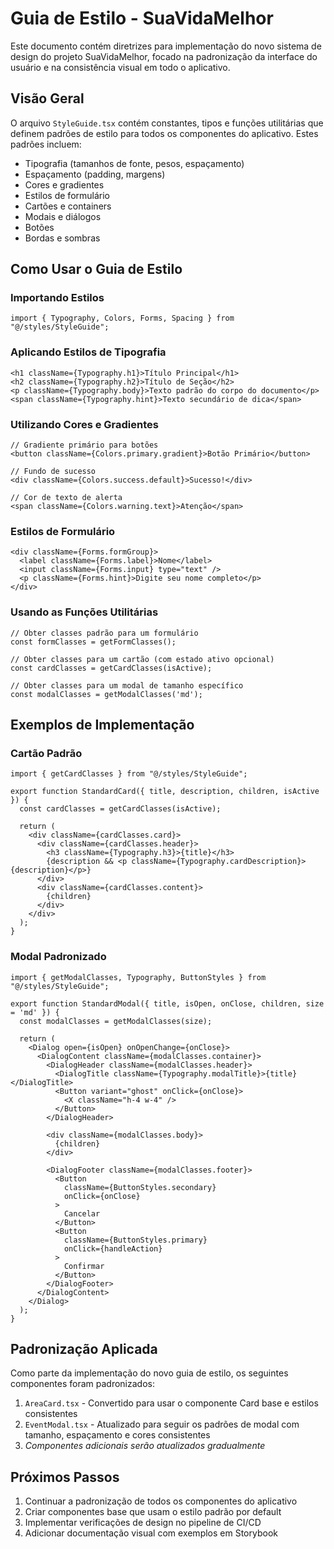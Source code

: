 # Guia de Estilo - SuaVidaMelhor

Este documento contém diretrizes para implementação do novo sistema de design do projeto SuaVidaMelhor, focado na padronização da interface do usuário e na consistência visual em todo o aplicativo.

## Visão Geral

O arquivo `StyleGuide.tsx` contém constantes, tipos e funções utilitárias que definem padrões de estilo para todos os componentes do aplicativo. Estes padrões incluem:

- Tipografia (tamanhos de fonte, pesos, espaçamento)
- Espaçamento (padding, margens)
- Cores e gradientes
- Estilos de formulário
- Cartões e containers
- Modais e diálogos
- Botões
- Bordas e sombras

## Como Usar o Guia de Estilo

### Importando Estilos

```tsx
import { Typography, Colors, Forms, Spacing } from "@/styles/StyleGuide";
```

### Aplicando Estilos de Tipografia

```tsx
<h1 className={Typography.h1}>Título Principal</h1>
<h2 className={Typography.h2}>Título de Seção</h2>
<p className={Typography.body}>Texto padrão do corpo do documento</p>
<span className={Typography.hint}>Texto secundário de dica</span>
```

### Utilizando Cores e Gradientes

```tsx
// Gradiente primário para botões
<button className={Colors.primary.gradient}>Botão Primário</button>

// Fundo de sucesso
<div className={Colors.success.default}>Sucesso!</div>

// Cor de texto de alerta
<span className={Colors.warning.text}>Atenção</span>
```

### Estilos de Formulário

```tsx
<div className={Forms.formGroup}>
  <label className={Forms.label}>Nome</label>
  <input className={Forms.input} type="text" />
  <p className={Forms.hint}>Digite seu nome completo</p>
</div>
```

### Usando as Funções Utilitárias

```tsx
// Obter classes padrão para um formulário
const formClasses = getFormClasses();

// Obter classes para um cartão (com estado ativo opcional)
const cardClasses = getCardClasses(isActive);

// Obter classes para um modal de tamanho específico
const modalClasses = getModalClasses('md');
```

## Exemplos de Implementação

### Cartão Padrão

```tsx
import { getCardClasses } from "@/styles/StyleGuide";

export function StandardCard({ title, description, children, isActive }) {
  const cardClasses = getCardClasses(isActive);
  
  return (
    <div className={cardClasses.card}>
      <div className={cardClasses.header}>
        <h3 className={Typography.h3}>{title}</h3>
        {description && <p className={Typography.cardDescription}>{description}</p>}
      </div>
      <div className={cardClasses.content}>
        {children}
      </div>
    </div>
  );
}
```

### Modal Padronizado

```tsx
import { getModalClasses, Typography, ButtonStyles } from "@/styles/StyleGuide";

export function StandardModal({ title, isOpen, onClose, children, size = 'md' }) {
  const modalClasses = getModalClasses(size);
  
  return (
    <Dialog open={isOpen} onOpenChange={onClose}>
      <DialogContent className={modalClasses.container}>
        <DialogHeader className={modalClasses.header}>
          <DialogTitle className={Typography.modalTitle}>{title}</DialogTitle>
          <Button variant="ghost" onClick={onClose}>
            <X className="h-4 w-4" />
          </Button>
        </DialogHeader>
        
        <div className={modalClasses.body}>
          {children}
        </div>
        
        <DialogFooter className={modalClasses.footer}>
          <Button 
            className={ButtonStyles.secondary} 
            onClick={onClose}
          >
            Cancelar
          </Button>
          <Button 
            className={ButtonStyles.primary}
            onClick={handleAction}
          >
            Confirmar
          </Button>
        </DialogFooter>
      </DialogContent>
    </Dialog>
  );
}
```

## Padronização Aplicada

Como parte da implementação do novo guia de estilo, os seguintes componentes foram padronizados:

1. `AreaCard.tsx` - Convertido para usar o componente Card base e estilos consistentes
2. `EventModal.tsx` - Atualizado para seguir os padrões de modal com tamanho, espaçamento e cores consistentes
3. *Componentes adicionais serão atualizados gradualmente*

## Próximos Passos

1. Continuar a padronização de todos os componentes do aplicativo
2. Criar componentes base que usam o estilo padrão por default
3. Implementar verificações de design no pipeline de CI/CD
4. Adicionar documentação visual com exemplos em Storybook
